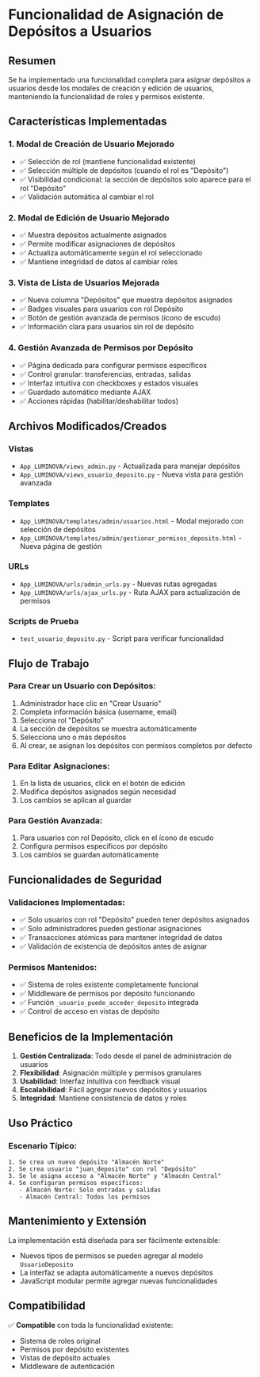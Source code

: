 # Funcionalidad de Asignación de Depósitos a Usuarios

## Resumen
Se ha implementado una funcionalidad completa para asignar depósitos a usuarios desde los modales de creación y edición de usuarios, manteniendo la funcionalidad de roles y permisos existente.

## Características Implementadas

### 1. **Modal de Creación de Usuario Mejorado**
- ✅ Selección de rol (mantiene funcionalidad existente)
- ✅ Selección múltiple de depósitos (cuando el rol es "Depósito")
- ✅ Visibilidad condicional: la sección de depósitos solo aparece para el rol "Depósito"
- ✅ Validación automática al cambiar el rol

### 2. **Modal de Edición de Usuario Mejorado**
- ✅ Muestra depósitos actualmente asignados
- ✅ Permite modificar asignaciones de depósitos
- ✅ Actualiza automáticamente según el rol seleccionado
- ✅ Mantiene integridad de datos al cambiar roles

### 3. **Vista de Lista de Usuarios Mejorada**
- ✅ Nueva columna "Depósitos" que muestra depósitos asignados
- ✅ Badges visuales para usuarios con rol Depósito
- ✅ Botón de gestión avanzada de permisos (ícono de escudo)
- ✅ Información clara para usuarios sin rol de depósito

### 4. **Gestión Avanzada de Permisos por Depósito**
- ✅ Página dedicada para configurar permisos específicos
- ✅ Control granular: transferencias, entradas, salidas
- ✅ Interfaz intuitiva con checkboxes y estados visuales
- ✅ Guardado automático mediante AJAX
- ✅ Acciones rápidas (habilitar/deshabilitar todos)

## Archivos Modificados/Creados

### Vistas
- `App_LUMINOVA/views_admin.py` - Actualizada para manejar depósitos
- `App_LUMINOVA/views_usuario_deposito.py` - Nueva vista para gestión avanzada

### Templates
- `App_LUMINOVA/templates/admin/usuarios.html` - Modal mejorado con selección de depósitos
- `App_LUMINOVA/templates/admin/gestionar_permisos_deposito.html` - Nueva página de gestión

### URLs
- `App_LUMINOVA/urls/admin_urls.py` - Nuevas rutas agregadas
- `App_LUMINOVA/urls/ajax_urls.py` - Ruta AJAX para actualización de permisos

### Scripts de Prueba
- `test_usuario_deposito.py` - Script para verificar funcionalidad

## Flujo de Trabajo

### Para Crear un Usuario con Depósitos:
1. Administrador hace clic en "Crear Usuario"
2. Completa información básica (username, email)
3. Selecciona rol "Depósito"
4. La sección de depósitos se muestra automáticamente
5. Selecciona uno o más depósitos
6. Al crear, se asignan los depósitos con permisos completos por defecto

### Para Editar Asignaciones:
1. En la lista de usuarios, click en el botón de edición
2. Modifica depósitos asignados según necesidad
3. Los cambios se aplican al guardar

### Para Gestión Avanzada:
1. Para usuarios con rol Depósito, click en el ícono de escudo
2. Configura permisos específicos por depósito
3. Los cambios se guardan automáticamente

## Funcionalidades de Seguridad

### Validaciones Implementadas:
- ✅ Solo usuarios con rol "Depósito" pueden tener depósitos asignados
- ✅ Solo administradores pueden gestionar asignaciones
- ✅ Transacciones atómicas para mantener integridad de datos
- ✅ Validación de existencia de depósitos antes de asignar

### Permisos Mantenidos:
- ✅ Sistema de roles existente completamente funcional
- ✅ Middleware de permisos por depósito funcionando
- ✅ Función `_usuario_puede_acceder_deposito` integrada
- ✅ Control de acceso en vistas de depósito

## Beneficios de la Implementación

1. **Gestión Centralizada**: Todo desde el panel de administración de usuarios
2. **Flexibilidad**: Asignación múltiple y permisos granulares
3. **Usabilidad**: Interfaz intuitiva con feedback visual
4. **Escalabilidad**: Fácil agregar nuevos depósitos y usuarios
5. **Integridad**: Mantiene consistencia de datos y roles

## Uso Práctico

### Escenario Típico:
```
1. Se crea un nuevo depósito "Almacén Norte"
2. Se crea usuario "juan_deposito" con rol "Depósito"
3. Se le asigna acceso a "Almacén Norte" y "Almacén Central"
4. Se configuran permisos específicos:
   - Almacén Norte: Solo entradas y salidas
   - Almacén Central: Todos los permisos
```

## Mantenimiento y Extensión

La implementación está diseñada para ser fácilmente extensible:
- Nuevos tipos de permisos se pueden agregar al modelo `UsuarioDeposito`
- La interfaz se adapta automáticamente a nuevos depósitos
- JavaScript modular permite agregar nuevas funcionalidades

## Compatibilidad

✅ **Compatible** con toda la funcionalidad existente:
- Sistema de roles original
- Permisos por depósito existentes  
- Vistas de depósito actuales
- Middleware de autenticación
